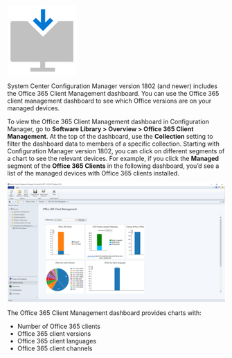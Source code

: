 ![download icon](../media/download-icon.png)

System Center Configuration Manager version 1802 (and newer) includes the Office 365 Client Management dashboard. You can use the Office 365 client management dashboard to see which Office versions are on your managed devices.

To view the Office 365 Client Management dashboard in Configuration Manager, go to **Software Library > Overview > Office 365 Client Management**. At the top of the dashboard, use the **Collection** setting to filter the dashboard data to members of a specific collection. Starting with Configuration Manager version 1802, you can click on different segments of a chart to see the relevant devices. For example, if you click the **Managed** segment of the **Office 365 Clients** in the following dashboard, you’d see a list of the managed devices with Office 365 clients installed.

![Screenshot of Office 365 Client Management dashboard](../media/client-management-dashboard.png)

The Office 365 Client Management dashboard provides charts with:

- Number of Office 365 clients
- Office 365 client versions
- Office 365 client languages
- Office 365 client channels
